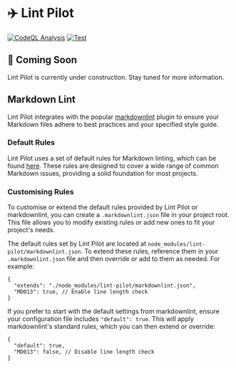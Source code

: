 # ✈️ Lint Pilot

[![CodeQL Analysis](https://github.com/01taylop/lint-pilot/actions/workflows/codeql-analysis.yml/badge.svg)](https://github.com/01taylop/lint-pilot/actions/workflows/codeql-analysis.yml)
[![Test](https://github.com/01taylop/lint-pilot/actions/workflows/test.yml/badge.svg)](https://github.com/01taylop/lint-pilot/actions/workflows/test.yml)

## 🚧 Coming Soon

Lint Pilot is currently under construction. Stay tuned for more information.

## Markdown Lint

Lint Pilot integrates with the popular [markdownlint](https://github.com/DavidAnson/markdownlint) plugin to ensure your Markdown files adhere to best practices and your specified style guide.

### Default Rules

Lint Pilot uses a set of default rules for Markdown linting, which can be found [here](./config/markdownlint.json). These rules are designed to cover a wide range of common Markdown issues, providing a solid foundation for most projects.

### Customising Rules

To customise or extend the default rules provided by Lint Pilot or markdownlint, you can create a `.markdownlint.json` file in your project root. This file allows you to modify existing rules or add new ones to fit your project's needs.

The default rules set by Lint Pilot are located at `node_modules/lint-pilot/markdownlint.json`. To extend these rules, reference them in your `.markdownlint.json` file and then override or add to them as needed. For example:

```jsonc
{
  "extends": "./node_modules/lint-pilot/markdownlint.json",
  "MD013": true, // Enable line length check
}
```

If you prefer to start with the default settings from markdownlint, ensure your configuration file includes `"default": true`. This will apply markdownlint's standard rules, which you can then extend or override:

```jsonc
{
  "default": true,
  "MD013": false, // Disable line length check
}
```
